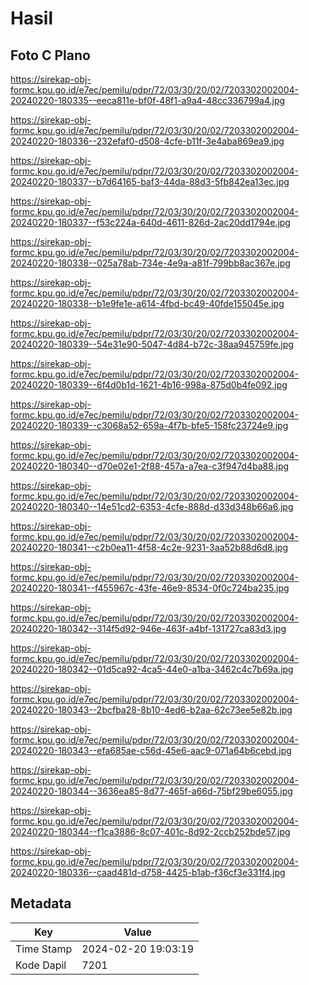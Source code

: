 # Hasil

## Foto C Plano

https://sirekap-obj-formc.kpu.go.id/e7ec/pemilu/pdpr/72/03/30/20/02/7203302002004-20240220-180335--eeca811e-bf0f-48f1-a9a4-48cc336799a4.jpg

https://sirekap-obj-formc.kpu.go.id/e7ec/pemilu/pdpr/72/03/30/20/02/7203302002004-20240220-180336--232efaf0-d508-4cfe-b11f-3e4aba869ea9.jpg

https://sirekap-obj-formc.kpu.go.id/e7ec/pemilu/pdpr/72/03/30/20/02/7203302002004-20240220-180337--b7d64165-baf3-44da-88d3-5fb842ea13ec.jpg

https://sirekap-obj-formc.kpu.go.id/e7ec/pemilu/pdpr/72/03/30/20/02/7203302002004-20240220-180337--f53c224a-640d-4611-826d-2ac20dd1794e.jpg

https://sirekap-obj-formc.kpu.go.id/e7ec/pemilu/pdpr/72/03/30/20/02/7203302002004-20240220-180338--025a78ab-734e-4e9a-a81f-799bb8ac367e.jpg

https://sirekap-obj-formc.kpu.go.id/e7ec/pemilu/pdpr/72/03/30/20/02/7203302002004-20240220-180338--b1e9fe1e-a614-4fbd-bc49-40fde155045e.jpg

https://sirekap-obj-formc.kpu.go.id/e7ec/pemilu/pdpr/72/03/30/20/02/7203302002004-20240220-180339--54e31e90-5047-4d84-b72c-38aa945759fe.jpg

https://sirekap-obj-formc.kpu.go.id/e7ec/pemilu/pdpr/72/03/30/20/02/7203302002004-20240220-180339--6f4d0b1d-1621-4b16-998a-875d0b4fe092.jpg

https://sirekap-obj-formc.kpu.go.id/e7ec/pemilu/pdpr/72/03/30/20/02/7203302002004-20240220-180339--c3068a52-659a-4f7b-bfe5-158fc23724e9.jpg

https://sirekap-obj-formc.kpu.go.id/e7ec/pemilu/pdpr/72/03/30/20/02/7203302002004-20240220-180340--d70e02e1-2f88-457a-a7ea-c3f947d4ba88.jpg

https://sirekap-obj-formc.kpu.go.id/e7ec/pemilu/pdpr/72/03/30/20/02/7203302002004-20240220-180340--14e51cd2-6353-4cfe-888d-d33d348b66a6.jpg

https://sirekap-obj-formc.kpu.go.id/e7ec/pemilu/pdpr/72/03/30/20/02/7203302002004-20240220-180341--c2b0ea11-4f58-4c2e-9231-3aa52b88d6d8.jpg

https://sirekap-obj-formc.kpu.go.id/e7ec/pemilu/pdpr/72/03/30/20/02/7203302002004-20240220-180341--f455967c-43fe-46e9-8534-0f0c724ba235.jpg

https://sirekap-obj-formc.kpu.go.id/e7ec/pemilu/pdpr/72/03/30/20/02/7203302002004-20240220-180342--314f5d92-946e-463f-a4bf-131727ca83d3.jpg

https://sirekap-obj-formc.kpu.go.id/e7ec/pemilu/pdpr/72/03/30/20/02/7203302002004-20240220-180342--01d5ca92-4ca5-44e0-a1ba-3462c4c7b69a.jpg

https://sirekap-obj-formc.kpu.go.id/e7ec/pemilu/pdpr/72/03/30/20/02/7203302002004-20240220-180343--2bcfba28-8b10-4ed6-b2aa-62c73ee5e82b.jpg

https://sirekap-obj-formc.kpu.go.id/e7ec/pemilu/pdpr/72/03/30/20/02/7203302002004-20240220-180343--efa685ae-c56d-45e6-aac9-071a64b6cebd.jpg

https://sirekap-obj-formc.kpu.go.id/e7ec/pemilu/pdpr/72/03/30/20/02/7203302002004-20240220-180344--3636ea85-8d77-465f-a66d-75bf29be6055.jpg

https://sirekap-obj-formc.kpu.go.id/e7ec/pemilu/pdpr/72/03/30/20/02/7203302002004-20240220-180344--f1ca3886-8c07-401c-8d92-2ccb252bde57.jpg

https://sirekap-obj-formc.kpu.go.id/e7ec/pemilu/pdpr/72/03/30/20/02/7203302002004-20240220-180336--caad481d-d758-4425-b1ab-f36cf3e331f4.jpg


## Metadata

| Key        | Value               |
| ---------- | ------------------- |
| Time Stamp | 2024-02-20 19:03:19 |
| Kode Dapil | 7201                |



